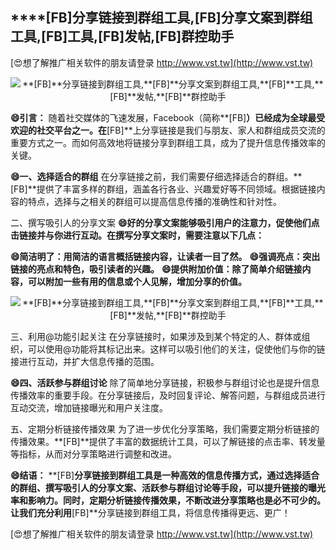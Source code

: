 ## ****[FB]**分享链接到群组工具,**[FB]**分享文案到群组工具,**[FB]**工具,**[FB]**发帖,**[FB]**群控助手**

[😍想了解推广相关软件的朋友请登录 http://www.vst.tw](http://www.vst.tw)

 <center><img src="https://vst.tw/MP4/tuiguang/png/4.png" alt="**[FB]**分享链接到群组工具,**[FB]**分享文案到群组工具,**[FB]**工具,**[FB]**发帖,**[FB]**群控助手"></center>

**😄引言：**
随着社交媒体的飞速发展，Facebook（简称**[FB]**）已经成为全球最受欢迎的社交平台之一。在**[FB]**上分享链接是我们与朋友、家人和群组成员交流的重要方式之一。而如何高效地将链接分享到群组工具，成为了提升信息传播效率的关键。

**😄一、选择适合的群组**
在分享链接之前，我们需要仔细选择适合的群组。**[FB]**提供了丰富多样的群组，涵盖各行各业、兴趣爱好等不同领域。根据链接内容的特点，选择与之相关的群组可以提高信息传播的准确性和针对性。

二、撰写吸引人的分享文案
**😄好的分享文案能够吸引用户的注意力，促使他们点击链接并与你进行互动。在撰写分享文案时，需要注意以下几点：**

**😄简洁明了：用简洁的语言概括链接内容，让读者一目了然。**
**😄强调亮点：突出链接的亮点和特色，吸引读者的兴趣。**
**😄提供附加价值：除了简单介绍链接内容，可以附加一些有用的信息或个人见解，增加分享的价值。**

 <center><img src="https://vst.tw/MP4/tuiguang/png/2.png" alt="**[FB]**分享链接到群组工具,**[FB]**分享文案到群组工具,**[FB]**工具,**[FB]**发帖,**[FB]**群控助手"></center>

三、利用@功能引起关注
在分享链接时，如果涉及到某个特定的人、群体或组织，可以使用@功能将其标记出来。这样可以吸引他们的关注，促使他们与你的链接进行互动，并扩大信息传播的范围。

**😄四、活跃参与群组讨论**
除了简单地分享链接，积极参与群组讨论也是提升信息传播效率的重要手段。在分享链接后，及时回复评论、解答问题，与群组成员进行互动交流，增加链接曝光和用户关注度。

五、定期分析链接传播效果
为了进一步优化分享策略，我们需要定期分析链接的传播效果。**[FB]**提供了丰富的数据统计工具，可以了解链接的点击率、转发量等指标，从而对分享策略进行调整和改进。

**😄结语：**
**[FB]**分享链接到群组工具是一种高效的信息传播方式，通过选择适合的群组、撰写吸引人的分享文案、活跃参与群组讨论等手段，可以提升链接的曝光率和影响力。同时，定期分析链接传播效果，不断改进分享策略也是必不可少的。让我们充分利用**[FB]**分享链接到群组工具，将信息传播得更远、更广！

[😍想了解推广相关软件的朋友请登录 http://www.vst.tw](http://www.vst.tw)



